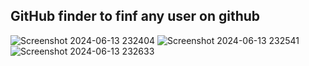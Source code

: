 ## GitHub finder to finf any user on github

![Screenshot 2024-06-13 232404](https://github.com/bachar157/Github-finder/assets/71847632/e0d3d259-e56e-4e84-8540-5d94716d890d)
![Screenshot 2024-06-13 232541](https://github.com/bachar157/Github-finder/assets/71847632/8474b59c-89eb-4d5a-a7fa-e16aac2b645e)
![Screenshot 2024-06-13 232633](https://github.com/bachar157/Github-finder/assets/71847632/42173fe0-eaa3-4289-b438-1a9dc725e6b6)
